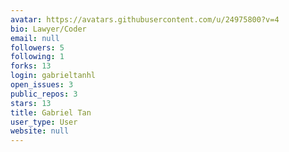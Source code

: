 ```yaml
---
avatar: https://avatars.githubusercontent.com/u/24975800?v=4
bio: Lawyer/Coder
email: null
followers: 5
following: 1
forks: 13
login: gabrieltanhl
open_issues: 3
public_repos: 3
stars: 13
title: Gabriel Tan
user_type: User
website: null
---
```

